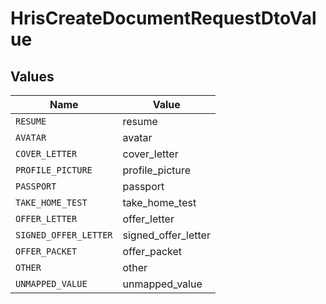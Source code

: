 # HrisCreateDocumentRequestDtoValue


## Values

| Name                  | Value                 |
| --------------------- | --------------------- |
| `RESUME`              | resume                |
| `AVATAR`              | avatar                |
| `COVER_LETTER`        | cover_letter          |
| `PROFILE_PICTURE`     | profile_picture       |
| `PASSPORT`            | passport              |
| `TAKE_HOME_TEST`      | take_home_test        |
| `OFFER_LETTER`        | offer_letter          |
| `SIGNED_OFFER_LETTER` | signed_offer_letter   |
| `OFFER_PACKET`        | offer_packet          |
| `OTHER`               | other                 |
| `UNMAPPED_VALUE`      | unmapped_value        |